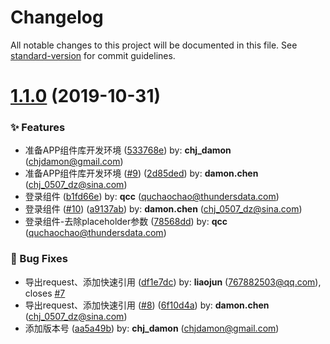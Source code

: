 # Changelog

All notable changes to this project will be documented in this file. See [standard-version](https://github.com/conventional-changelog/standard-version) for commit guidelines.

# [1.1.0](https://github.com/thundersdata-frontend/td-design/compare/v2.0.3...v1.1.0) (2019-10-31)


### ✨ Features

* 准备APP组件库开发环境 ([533768e](https://github.com/thundersdata-frontend/td-design/commit/533768e)) by: **chj_damon** (chjdamon@gmail.com)
* 准备APP组件库开发环境 ([#9](https://github.com/thundersdata-frontend/td-design/issues/9)) ([2d85ded](https://github.com/thundersdata-frontend/td-design/commit/2d85ded)) by: **damon.chen** (chj_0507_dz@sina.com)
* 登录组件 ([b1fd66e](https://github.com/thundersdata-frontend/td-design/commit/b1fd66e)) by: **qcc** (quchaochao@thundersdata.com)
* 登录组件 ([#10](https://github.com/thundersdata-frontend/td-design/issues/10)) ([a9137ab](https://github.com/thundersdata-frontend/td-design/commit/a9137ab)) by: **damon.chen** (chj_0507_dz@sina.com)
* 登录组件-去除placeholder参数 ([78568dd](https://github.com/thundersdata-frontend/td-design/commit/78568dd)) by: **qcc** (quchaochao@thundersdata.com)


### 🐛 Bug Fixes

* 导出request、添加快速引用 ([df1e7dc](https://github.com/thundersdata-frontend/td-design/commit/df1e7dc)) by: **liaojun** (767882503@qq.com), closes [#7](https://github.com/thundersdata-frontend/td-design/issues/7)
* 导出request、添加快速引用 ([#8](https://github.com/thundersdata-frontend/td-design/issues/8)) ([6f10d4a](https://github.com/thundersdata-frontend/td-design/commit/6f10d4a)) by: **damon.chen** (chj_0507_dz@sina.com)
* 添加版本号 ([aa5a49b](https://github.com/thundersdata-frontend/td-design/commit/aa5a49b)) by: **chj_damon** (chjdamon@gmail.com)



